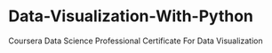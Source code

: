 # Data-Visualization-With-Python
Coursera Data Science Professional Certificate For Data Visualization
